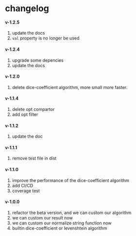 # changelog

#### v-1.2.5

1. update the docs
2. `val` property is no longer be used

#### v-1.2.4

1. upgrade some depencies
2. update the docs

#### v-1.2.0

1. delete dice-coefficient algorithm, more small more faster.

#### v-1.1.4

1. delete opt compartor
2. add opt filter

#### v-1.1.2

1. update the doc

#### v-1.1.1

1. remove test file in dist

#### v-1.1.0

1. improve the performance of the dice-coefficient algorithm
2. add CI/CD
3. coverage test

#### v-1.0.0

1. refactor the beta version, and we can custom our algorithm
2. we can custom our result now
3. we can custom our normalize string function now
4. builtin dice-coefficient or levenshtein algorithm